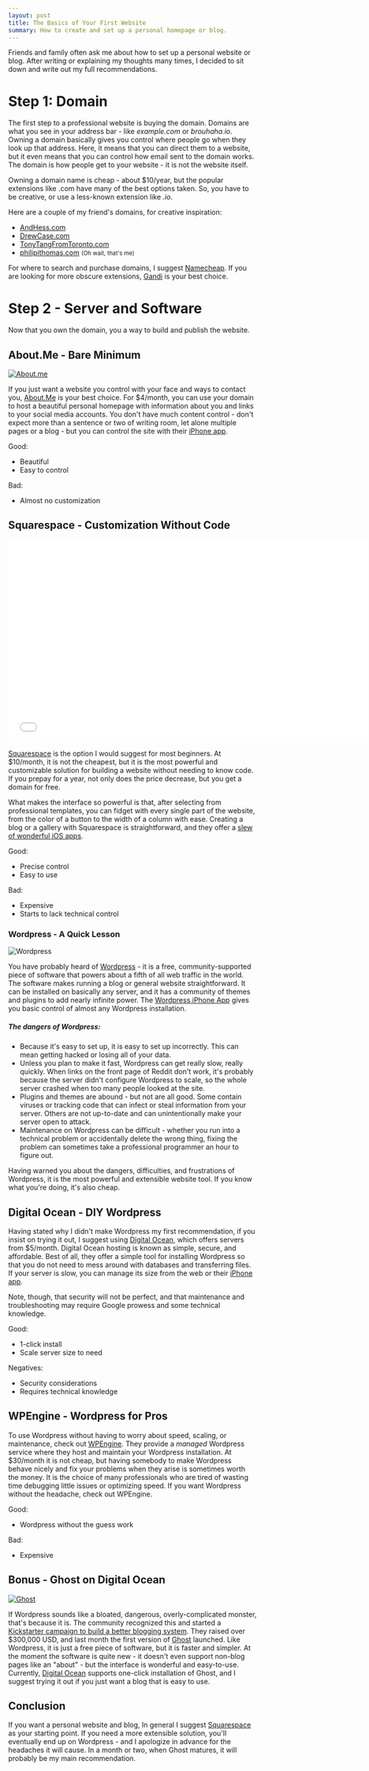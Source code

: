 ```yaml
---
layout: post
title: The Basics of Your First Website
summary: How to create and set up a personal homepage or blog.
---
```


Friends and family often ask me about how to set up a personal website or blog. After writing or explaining my thoughts many times, I decided to sit down and write out my full recommendations. 

# Step 1: Domain

The first step to a professional website is buying the domain. Domains are what you see in your address bar - like *example.com* or *brouhaha.io*. Owning a domain basically gives you control where people go when they look up that address. Here, it means that you can direct them to a website, but it even means that you can control how email sent to the domain works. The domain is how people get to your website - it is not the website itself.

Owning a domain name is cheap - about $10/year, but the popular extensions like .com have many of the best options taken. So, you have to be creative, or use a less-known extension like *.io*. 

Here are a couple of my friend's domains, for creative inspiration:

* [AndHess.com](http://www.andhess.com/)
* [DrewCase.com](http://drewcase.com/)
* [TonyTangFromToronto.com](http://www.tonytangfromtoronto.com)
* [philipithomas.com](https://www.philipithomas.com) <small class="muted">(Oh wait, that's me)</small>

For where to search and purchase domains, I suggest [Namecheap](http://www.namecheap.com/?aff=59414). If you are looking for more obscure extensions, [Gandi](http://gandi.net) is your best choice. 

# Step 2 - Server and Software

Now that you own the domain, you a way to build and publish the website. 

## About.Me - Bare Minimum

<a href="http://about.me"><img src="/images/first-website/aboutme.jpg" class="full" alt="About.me"/></a>

If you just want a website you control with your face and ways to contact you, [About.Me](http://about.me) is your best choice. For $4/month, you can use your domain to host a beautiful personal homepage with information about you and links to your social media accounts. You don't have much content control - don't expect more than a sentence or two of writing room, let alone multiple pages or a blog - but you can control the site with their [iPhone app](https://itunes.apple.com/us/app/about.me/id500230347). 

Good: 

* Beautiful
* Easy to control

Bad:

* Almost no customization


## Squarespace - Customization Without Code

<iframe src="//player.vimeo.com/video/45734056?title=0&amp;byline=0&amp;portrait=0&amp;color=ffffff" width="729" height="410" frameborder="0" webkitallowfullscreen mozallowfullscreen allowfullscreen class="full"></iframe>

[Squarespace](http://www.squarespace.com) is the option I would suggest for most beginners. At $10/month, it is not the cheapest, but it is the most powerful and customizable solution for building a website without needing to know code. If you prepay for a year, not only does the price decrease, but you get a domain for free.

What makes the interface so powerful is that, after selecting from professional templates, you can fidget with every single part of the website, from the color of a button to the width of a column with ease. Creating a blog or a gallery with Squarespace is straightforward, and they offer a [slew of wonderful iOS apps](http://www.squarespace.com/apps/).

Good:

* Precise control
* Easy to use

Bad:

* Expensive
* Starts to lack technical control

<div class="alert alert-info">
<h3>Wordpress - A Quick Lesson</h3>
<img class="img-float" src="/images/first-website/wordpress.png" alt="Wordpress"/>
<p>You have probably heard of <a href="http://en.wikipedia.org/wiki/WordPress">Wordpress</a> - it is a free, community-supported piece of software that powers about a fifth of all web traffic in the world. The software makes running a blog or general website straightforward. It can be installed on basically any server, and it has a community of themes and plugins to add nearly infinite power. The <a href="http://wpiphone.wordpress.com/">Wordpress iPhone App</a> gives you basic control of almost any Wordpress installation. </p>

<h5>The dangers of Wordpress:</h5>
<ul>
<li>Because it's easy to set up, it is easy to set up incorrectly. This can mean getting hacked or losing all of your data. </li>
<li> Unless you plan to make it fast, Wordpress can get really slow, really quickly. When links on the front page of Reddit don't work, it's probably because the server didn't configure Wordpress to scale, so the whole server crashed when too many people looked at the site. </li>
<li>Plugins and themes are abound - but not are all good. Some contain viruses or tracking code that can infect or steal information from your server. Others are not up-to-date and can unintentionally make your server open to attack. </li>
<li>Maintenance on Wordpress can be difficult - whether you run into a technical problem or accidentally delete the wrong thing, fixing the problem can sometimes take a professional programmer an hour to figure out. </li>
</ul>

<p>Having warned you about the dangers, difficulties, and frustrations of Wordpress, it is the most powerful and extensible website tool. If you know what you're doing, it's also cheap. </p>
</div>


## Digital Ocean - DIY Wordpress

Having stated why I didn't make Wordpress my first recommendation, if you insist on trying it out, I suggest using [Digital Ocean](https://www.digitalocean.com/?refcode=005373966733), which offers servers from $5/month. Digital Ocean hosting is known as simple, secure, and affordable. Best of all, they offer a simple tool for installing Wordpress so that you do not need to mess around with databases and transferring files. If your server is slow, you can manage its size from the web or their [iPhone app](https://itunes.apple.com/app/digitalocean-manager/id633128302). 

Note, though, that security will not be perfect, and that maintenance and troubleshooting may require Google prowess and some technical knowledge.

Good:

* 1-click install
* Scale server size to need

Negatives:

* Security considerations
* Requires technical knowledge

## WPEngine - Wordpress for Pros

To use Wordpress without having to worry about speed, scaling, or maintenance, check out [WPEngine](http://www.shareasale.com/r.cfm?b=394686&u=680358&m=41388&urllink=&afftrack=). They provide a *managed* Wordpress service where they host and maintain your Wordpress installation. At $30/month it is not cheap, but having somebody to make Wordpress behave nicely and fix your problems when they arise is sometimes worth the money. It is the choice of many professionals who are tired of wasting time debugging little issues or optimizing speed. If you want Wordpress without the headache, check out WPEngine.

Good:

* Wordpress without the guess work

Bad:

* Expensive



## Bonus - Ghost on Digital Ocean
<a href="http://ghost.org"><img src="/images/first-website/ghost.jpg" alt="Ghost" class="full"/></a>

If Wordpress sounds like a bloated, dangerous, overly-complicated monster, that's because it is. The community recognized this and started a [Kickstarter campaign to build a better blogging system](http://www.kickstarter.com/projects/johnonolan/ghost-just-a-blogging-platform). They raised over $300,000 USD, and last month the first version of [Ghost](https://ghost.org/) launched. Like Wordpress, it is just a free piece of software, but it is faster and simpler. At the moment the software is quite new - it doesn't even support non-blog pages like an "about" - but the interface is wonderful and easy-to-use. Currently, [Digital Ocean](https://www.digitalocean.com/?refcode=005373966733) supports one-click installation of Ghost, and I suggest trying it out if you just want a blog that is easy to use. 

## Conclusion

If you want a personal website and blog, In general I suggest [Squarespace](http://squarespace.com) as your starting point. If you need a more extensible solution, you'll eventually end up on Wordpress - and I apologize in advance for the headaches it will cause. In a month or two, when Ghost matures, it will probably be my main recommendation. 

